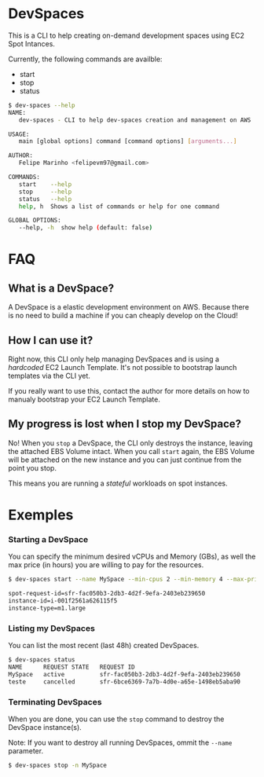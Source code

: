# DevSpaces

This is a CLI to help creating on-demand development spaces using EC2 Spot Intances.

Currently, the following commands are availble:
* start
* stop
* status

```bash
$ dev-spaces --help
NAME:
   dev-spaces - CLI to help dev-spaces creation and management on AWS

USAGE:
   main [global options] command [command options] [arguments...]

AUTHOR:
   Felipe Marinho <felipevm97@gmail.com>

COMMANDS:
   start    --help
   stop     --help
   status   --help
   help, h  Shows a list of commands or help for one command

GLOBAL OPTIONS:
   --help, -h  show help (default: false)
```

# FAQ

## What is a DevSpace?
A DevSpace is a elastic development environment on AWS. Because there is no need to build a machine if you can cheaply develop on the Cloud!


## How I can use it?

Right now, this CLI only help managing DevSpaces and is using a _hardcoded_ EC2 Launch Template. It's not possible to bootstrap launch templates via the CLI yet.

If you really want to use this, contact the author for more details on how to manualy bootstrap your EC2 Launch Template.

## My progress is lost when I stop my DevSpace?

No! When you `stop` a DevSpace, the CLI only destroys the instance, leaving the attached EBS Volume intact.
When you call `start` again, the EBS Volume will be attached on the new instance and you can just continue from the point you stop.

This means you are running a _stateful_ workloads on spot instances.

# Exemples
### Starting a DevSpace

You can specify the minimum desired vCPUs and Memory (GBs), as well the max price (in hours) you are willing to pay for the resources.

```bash
$ dev-spaces start --name MySpace --min-cpus 2 --min-memory 4 --max-price 0.05

spot-request-id=sfr-fac050b3-2db3-4d2f-9efa-2403eb239650
instance-id=i-001f2561a626115f5
instance-type=m1.large
```

### Listing my DevSpaces

You can list the most recent (last 48h) created DevSpaces.

```bash
$ dev-spaces status                                       
NAME      REQUEST STATE   REQUEST ID                                      CREATE TIME             STATUS    
MySpace   active          sfr-fac050b3-2db3-4d2f-9efa-2403eb239650        2022-02-13T14:37:30Z    fulfilled
teste     cancelled       sfr-6bce6369-7a7b-4d0e-a65e-1498eb5aba90        2022-02-13T13:48:13Z
```

### Terminating DevSpaces

When you are done, you can use the `stop` command to destroy the DevSpace instance(s).

Note: If you want to destroy all running DevSpaces, ommit the `--name` parameter.

```bash
$ dev-spaces stop -n MySpace
```
